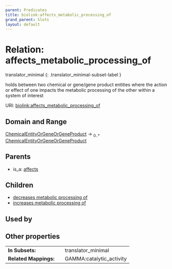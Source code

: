 ```yaml
---
parent: Predicates
title: biolink:affects_metabolic_processing_of
grand_parent: Slots
layout: default
---
```


# Relation: affects_metabolic_processing_of

translator_minimal
{: .translator_minimal-subset-label }


holds between two chemical or gene/gene product entities  where the action or effect of one impacts the metabolic processing of the other within a system of interest

URI: [biolink:affects_metabolic_processing_of](https://w3id.org/biolink/vocab/affects_metabolic_processing_of)

## Domain and Range

[ChemicalEntityOrGeneOrGeneProduct](ChemicalEntityOrGeneOrGeneProduct.md) ->  <sub>0..\*</sub> [ChemicalEntityOrGeneOrGeneProduct](ChemicalEntityOrGeneOrGeneProduct.md)

## Parents

 *  is_a: [affects](affects.md)

## Children

 *  [decreases metabolic processing of](decreases_metabolic_processing_of.md)
 *  [increases metabolic processing of](increases_metabolic_processing_of.md)

## Used by


## Other properties

|  |  |  |
| --- | --- | --- |
| **In Subsets:** | | translator_minimal |
| **Related Mappings:** | | GAMMA:catalytic_activity |

